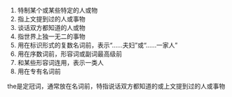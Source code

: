 1. 特制某个或某些特定的人或物
2. 指上文提到过的人或事物
3. 谈话双方都知道的人或物
4. 指世界上独一无二的事物
5. 用在标识形式的复数名词前，表示“……夫妇”或“……一家人”
6. 用在序数词前，形容词或副词最高级前
7. 和某些形容词连用，表示一类人
8. 用在专有名词前

the是定冠词，通常放在名词前，特指说话双方都知道的或上文提到过的人或事物